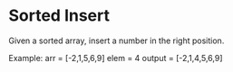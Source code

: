 # Sorted Insert

Given a sorted array, insert a number in the right position.

Example:
arr = [-2,1,5,6,9] elem = 4
output = [-2,1,4,5,6,9]